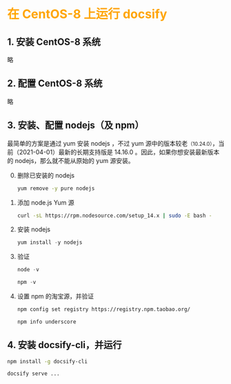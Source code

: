 # <font color="orange">在 CentOS-8 上运行 docsify</font>


## 1. 安装 CentOS-8 系统

略

## 2. 配置 CentOS-8 系统

略

## 3. 安装、配置 nodejs（及 npm）

最简单的方案是通过 yum 安装 nodejs ，不过 yum 源中的版本较老<small>（10.24.0）</small>，当前（2021-04-01）最新的长期支持版是 14.16.0 。因此，如果你想安装最新版本的 nodejs，那么就不能从原始的 yum 源安装。

0.  删除已安装的 nodejs

    ```sh
    yum remove -y pure nodejs
    ```

1.  添加 node.js Yum 源


    ```sh
    curl -sL https://rpm.nodesource.com/setup_14.x | sudo -E bash -
    ```

2.  安装 nodejs  

    ```js
    yum install -y nodejs
    ```
    
2.  验证    

    ```js
    node -v
    
    npm -v
    ```

3.  设置 npm 的淘宝源，并验证

    ```sh
    npm config set registry https://registry.npm.taobao.org/
    
    npm info underscore
    ```
    
    
## 4. 安装 docsify-cli，并运行

```sh
npm install -g docsify-cli

docsify serve ...
```
 
